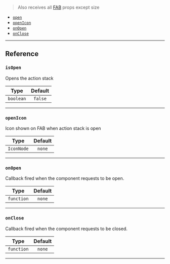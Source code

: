 > Also receives all [FAB](https://reactnativeelements.com/docs/fab#props) props except size

- [`open`](#isopen)
- [`openIcon`](#openIcon)
- [`onOpen`](#onOpen)
- [`onClose`](#onClose)

---

## Reference

### `isOpen`

Opens the action stack

|   Type    | Default |
| :-------: | :-----: |
| `boolean` | `false` |

---

### `openIcon`

Icon shown on FAB when action stack is open

|    Type    | Default |
| :--------: | :-----: |
| `IconNode` | `none`  |

---

### `onOpen`

Callback fired when the component requests to be open.

|    Type    | Default |
| :--------: | :-----: |
| `function` | `none`  |

---

### `onClose`

Callback fired when the component requests to be closed.

|    Type    | Default |
| :--------: | :-----: |
| `function` | `none`  |

---
